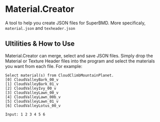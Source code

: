 # Material.Creator
A tool to help you create JSON files for SuperBMD. More specificaly, `material.json` and `texheader.json`
## Ultilities & How to Use
Material.Creator can merge, select and save JSON files.
Simply drop the Material or Texture Header files into the program and select the materials you want from each file. For example:

```
Select material(s) from CloudClimbMountainPlanet.
[0] CloudValleyBark_00_v
[1] CloudValleyBark_01_v
[2] CloudValleyIvy_00_v
[3] CloudValleyLawn_00_v
[4] CloudValleyLawn_00b_v
[5] CloudValleyLawn_01_v
[6] CloudValleyLotus_00_v

Input: 1 2 3 4 5 6
```
